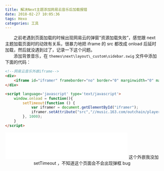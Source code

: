 ```yaml
---
title: 解决Next主题添加网易云音乐后加载报错
date: 2018-02-27 10:05:36
tags: Hexo
categories: 工具
---
```

　　之前老遇到页面加载的时候出现网易云的弹窗“资源加载失败”，感觉跟 next 主题加载页面时的动效有关系，很暴力地把 iframe 的 src 都改成 onload 后延时加载，然后就没遇到过了，记录一下这个问题。<!--more-->  
　　添加背景音乐，在 `themes\next\layout\_custom\sidebar.swig` 文件中添加下面的代码：
```html
<!--网易云音乐外嵌iframe-->
<div>
	<iframe id="iframer" frameborder="no" border="0" marginwidth="0" marginheight="0" width=220 height=86 src=""></iframe>
</div>

<script language='javascript' type='text/javascript'>
	window.onload = function(){
		setTimeout(function () {
			var iframer = document.getElementById("iframer");
			iframer.setAttribute("src","//music.163.com/outchain/player?type=2&id=442308&auto=0&height=66");
		}, 1000);
	}
</script>
```
<div style="text-align:center">
    <iframe id="iframer" frameborder="no" border="0" marginwidth="0" marginheight="0" width=400 height=86 src="//music.163.com/outchain/player?type=2&id=442308&auto=0&height=66"></iframe>
	这个外嵌我没加 setTimeout ，不知道这个页面会不会出现弹框 bug
</div>